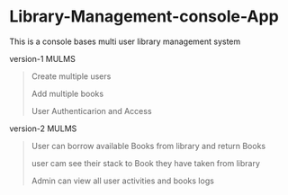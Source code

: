 # Library-Management-console-App
This is a console bases multi user library management system

version-1 MULMS
>Create multiple users
>
>Add multiple books
>
>User Authenticarion and Access

version-2 MULMS
>User can borrow available Books from library and return Books
>
>user cam see their stack to Book they have taken from library
>
>Admin can view all user activities and books logs
